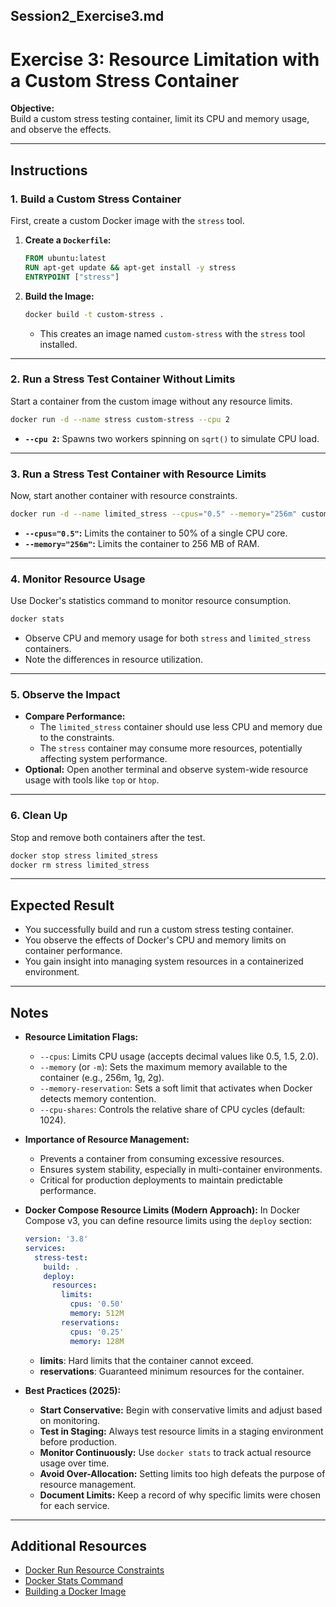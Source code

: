 

## **Session2_Exercise3.md**


# Exercise 3: Resource Limitation with a Custom Stress Container

**Objective:**  
Build a custom stress testing container, limit its CPU and memory usage, and observe the effects.

---

## **Instructions**

### 1. Build a Custom Stress Container

First, create a custom Docker image with the `stress` tool.

1. **Create a `Dockerfile`:**

   ```Dockerfile
   FROM ubuntu:latest
   RUN apt-get update && apt-get install -y stress
   ENTRYPOINT ["stress"]
   ```

2. **Build the Image:**

   ```bash
   docker build -t custom-stress .
   ```

   - This creates an image named `custom-stress` with the `stress` tool installed.

---

### 2. Run a Stress Test Container Without Limits

Start a container from the custom image without any resource limits.

```bash
docker run -d --name stress custom-stress --cpu 2
```

- **`--cpu 2`:** Spawns two workers spinning on `sqrt()` to simulate CPU load.

---

### 3. Run a Stress Test Container with Resource Limits

Now, start another container with resource constraints.

```bash
docker run -d --name limited_stress --cpus="0.5" --memory="256m" custom-stress --cpu 2
```

- **`--cpus="0.5"`:** Limits the container to 50% of a single CPU core.
- **`--memory="256m"`:** Limits the container to 256 MB of RAM.

---

### 4. Monitor Resource Usage

Use Docker's statistics command to monitor resource consumption.

```bash
docker stats
```

- Observe CPU and memory usage for both `stress` and `limited_stress` containers.
- Note the differences in resource utilization.

---

### 5. Observe the Impact

- **Compare Performance:**
  - The `limited_stress` container should use less CPU and memory due to the constraints.
  - The `stress` container may consume more resources, potentially affecting system performance.
- **Optional:** Open another terminal and observe system-wide resource usage with tools like `top` or `htop`.

---

### 6. Clean Up

Stop and remove both containers after the test.

```bash
docker stop stress limited_stress
docker rm stress limited_stress
```

---

## **Expected Result**

- You successfully build and run a custom stress testing container.
- You observe the effects of Docker's CPU and memory limits on container performance.
- You gain insight into managing system resources in a containerized environment.

---

## **Notes**

- **Resource Limitation Flags:**
  - `--cpus`: Limits CPU usage (accepts decimal values like 0.5, 1.5, 2.0).
  - `--memory` (or `-m`): Sets the maximum memory available to the container (e.g., 256m, 1g, 2g).
  - `--memory-reservation`: Sets a soft limit that activates when Docker detects memory contention.
  - `--cpu-shares`: Controls the relative share of CPU cycles (default: 1024).

- **Importance of Resource Management:**
  - Prevents a container from consuming excessive resources.
  - Ensures system stability, especially in multi-container environments.
  - Critical for production deployments to maintain predictable performance.

- **Docker Compose Resource Limits (Modern Approach):**
  In Docker Compose v3, you can define resource limits using the `deploy` section:

  ```yaml
  version: '3.8'
  services:
    stress-test:
      build: .
      deploy:
        resources:
          limits:
            cpus: '0.50'
            memory: 512M
          reservations:
            cpus: '0.25'
            memory: 128M
  ```

  - **limits**: Hard limits that the container cannot exceed.
  - **reservations**: Guaranteed minimum resources for the container.

- **Best Practices (2025):**
  - **Start Conservative:** Begin with conservative limits and adjust based on monitoring.
  - **Test in Staging:** Always test resource limits in a staging environment before production.
  - **Monitor Continuously:** Use `docker stats` to track actual resource usage over time.
  - **Avoid Over-Allocation:** Setting limits too high defeats the purpose of resource management.
  - **Document Limits:** Keep a record of why specific limits were chosen for each service.

---

## **Additional Resources**

- [Docker Run Resource Constraints](https://docs.docker.com/config/containers/resource_constraints/)
- [Docker Stats Command](https://docs.docker.com/engine/reference/commandline/stats/)
- [Building a Docker Image](https://docs.docker.com/engine/reference/builder/)

